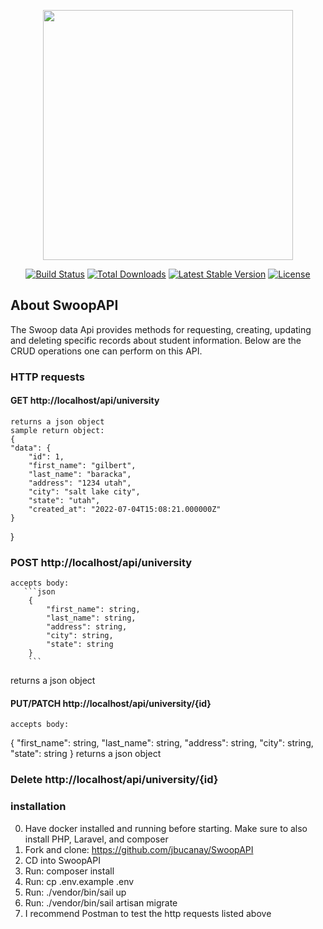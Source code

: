<p align="center"><a href="https://laravel.com" target="_blank"><img src="https://raw.githubusercontent.com/laravel/art/master/logo-lockup/5%20SVG/2%20CMYK/1%20Full%20Color/laravel-logolockup-cmyk-red.svg" width="400"></a></p>

<p align="center">
<a href="https://travis-ci.org/laravel/framework"><img src="https://travis-ci.org/laravel/framework.svg" alt="Build Status"></a>
<a href="https://packagist.org/packages/laravel/framework"><img src="https://img.shields.io/packagist/dt/laravel/framework" alt="Total Downloads"></a>
<a href="https://packagist.org/packages/laravel/framework"><img src="https://img.shields.io/packagist/v/laravel/framework" alt="Latest Stable Version"></a>
<a href="https://packagist.org/packages/laravel/framework"><img src="https://img.shields.io/packagist/l/laravel/framework" alt="License"></a>
</p>

## About SwoopAPI

The Swoop data Api provides methods for requesting, creating, updating and deleting specific records about student information. Below are the CRUD operations one can perform on this API. 

### HTTP requests

#### GET http://localhost/api/university
    returns a json object
    sample return object:
    {
    "data": {
        "id": 1,
        "first_name": "gilbert",
        "last_name": "baracka",
        "address": "1234 utah",
        "city": "salt lake city",
        "state": "utah",
        "created_at": "2022-07-04T15:08:21.000000Z"
    }
}
    

### POST http://localhost/api/university
    accepts body:
       ```json
        {
            "first_name": string,
            "last_name": string,
            "address": string,
            "city": string,
            "state": string
        }
        ``` 
   returns a json object

#### PUT/PATCH http://localhost/api/university/{id}
    accepts body:
   {
            "first_name": string,
            "last_name": string,
            "address": string,
            "city": string,
            "state": string
        }
    returns a json object

### Delete http://localhost/api/university/{id}


### installation

0) Have docker installed and running before starting. Make sure to also install PHP, Laravel, and composer
1) Fork and clone: https://github.com/jbucanay/SwoopAPI
2) CD into SwoopAPI
3) Run: composer install
4) Run: cp .env.example .env
5) Run: ./vendor/bin/sail up
6) Run: ./vendor/bin/sail artisan migrate
5) I recommend Postman to test the http requests listed above 



